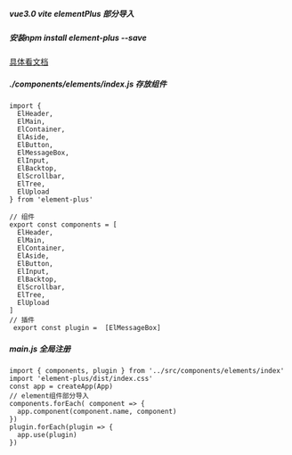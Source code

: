 <!-- vue3.0 vite elementPlus 部分导入 -->
##### vue3.0 vite elementPlus 部分导入
##### 安装npm install element-plus --save
[具体看文档](https://doc-archive.element-plus.org/#/zh-CN/component/quickstart)
##### ./components/elements/index.js 存放组件
```
import {
  ElHeader,
  ElMain,
  ElContainer,
  ElAside,
  ElButton,
  ElMessageBox,
  ElInput,
  ElBacktop,
  ElScrollbar,
  ElTree,
  ElUpload
} from 'element-plus'

// 组件
export const components = [
  ElHeader,
  ElMain,
  ElContainer,
  ElAside,
  ElButton,
  ElInput,
  ElBacktop,
  ElScrollbar,
  ElTree,
  ElUpload
]
// 插件
 export const plugin =  [ElMessageBox]
```
##### main.js 全局注册
```
import { components, plugin } from '../src/components/elements/index'
import 'element-plus/dist/index.css'
const app = createApp(App)
// element组件部分导入
components.forEach( component => {
  app.component(component.name, component)
})
plugin.forEach(plugin => {
  app.use(plugin)
})
```